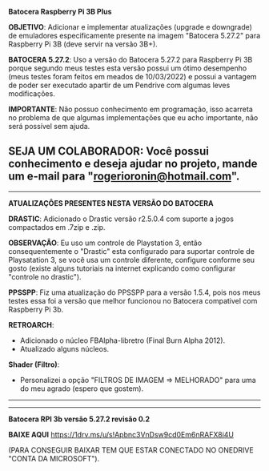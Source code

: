 **Batocera Raspberry Pi 3B Plus**

**OBJETIVO**:
Adicionar e implementar atualizações (upgrade e downgrade) de emuladores especificamente presente na imagem "Batocera 5.27.2" para Raspberry Pi 3B (deve servir na versão 3B+).

**BATOCERA 5.27.2**:
Uso a versão do Batocera 5.27.2 para Raspberry Pi 3B porque segundo meus testes esta versão possui um ótimo desempenho (meus testes foram feitos em meados de 10/03/2022) e possui a vantagem de poder ser executado apartir de um Pendrive com algumas leves modificações.

**IMPORTANTE**:
Não possuo conhecimento em programação, isso acarreta no problema de que algumas implementações que eu acho importante, não será possível sem ajuda.

**SEJA UM COLABORADOR**:
Você possui conhecimento e deseja ajudar no projeto, mande um e-mail para "rogerioronin@hotmail.com".
--------------------------------------------------------------------------------------------------------------------------------------------------
----------------------------------------------------------------------------------------------------------------------------------------------------------------------------------------------------------------------------------------------------------------------------------------------------



**ATUALIZAÇÔES PRESENTES NESTA VERSÃO DO BATOCERA**

**DRASTIC**:
Adicionado o Drastic versão r2.5.0.4 com suporte a jogos compactados em .7zip e .zip.

**OBSERVAÇÂO**: Eu uso um controle de Playstation 3, então consequentemente o "Drastic" esta configurado para suportar controle de Playsatation 3, se você usa um controle diferente, configure conforme seu gosto (existe alguns tutoriais na internet explicando como configurar "controle no drastic").

**PPSSPP**:
Fiz uma atualização do PPSSPP para a versão 1.5.4, pois nos meus testes essa foi a versão que melhor funcionou no Batocera compativel com Raspberry Pi 3b.

**RETROARCH**:
- Adicionado o núcleo FBAlpha-libretro (Final Burn Alpha 2012).
- Atualizado alguns núcleos.

**Shader (Filtro)**:
- Personalizei a opção "FILTROS DE IMAGEM => MELHORADO" para uma do meu agrado (espero que gostem).
--------------------------------------------------------------------------------------------------------------------------------------------------
----------------------------------------------------------------------------------------------------------------------------------------------------------------------------------------------------------------------------------------------------------------------------------------------------



**Batocera RPI 3b versão 5.27.2 revisão 0.2**

**BAIXE AQUI** https://1drv.ms/u/s!Apbnc3VnDsw9cd0Em6nRAFX8i4U

(PARA CONSEGUIR BAIXAR TEM QUE ESTAR CONECTADO NO ONEDRIVE "CONTA DA MICROSOFT").
